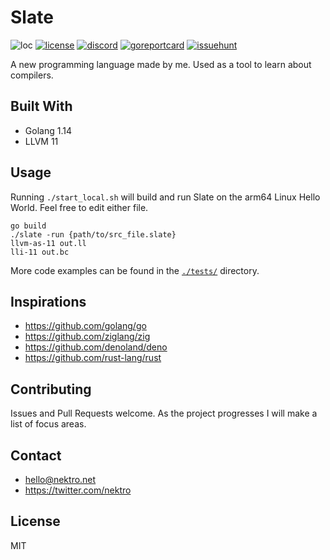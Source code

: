 # Slate

![loc](https://sloc.xyz/github/nektro/slate)
[![license](https://img.shields.io/github/license/nektro/slate.svg)](https://github.com/nektro/slate/blob/master/LICENSE)
[![discord](https://img.shields.io/discord/551971034593755159.svg?logo=discord)](https://discord.gg/P6Y4zQC)
[![goreportcard](https://goreportcard.com/badge/github.com/nektro/slate)](https://goreportcard.com/report/github.com/nektro/slate)
[![issuehunt](https://img.shields.io/badge/issuehunt-slate-38d39f)](https://issuehunt.io/r/nektro/slate)

A new programming language made by me. Used as a tool to learn about compilers.

## Built With

- Golang 1.14
- LLVM 11

## Usage

Running `./start_local.sh` will build and run Slate on the arm64 Linux Hello World. Feel free to edit either file.

```
go build
./slate -run {path/to/src_file.slate}
llvm-as-11 out.ll
lli-11 out.bc
```

More code examples can be found in the [`./tests/`](./tests/) directory.

## Inspirations

- https://github.com/golang/go
- https://github.com/ziglang/zig
- https://github.com/denoland/deno
- https://github.com/rust-lang/rust

## Contributing

Issues and Pull Requests welcome. As the project progresses I will make a list of focus areas.

## Contact

- hello@nektro.net
- https://twitter.com/nektro

## License

MIT
